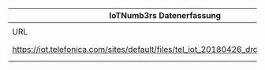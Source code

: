 |IoTNumb3rs Datenerfassung|||||||||||
| ---- | ---- | ---- | ---- | ---- | ---- | ---- | ---- | ---- | ---- | ---- |
||||||||||||
|URL|home_url|filename|device_class|device_count|market_class|market_volume|prognosis_year|publication_year|authorship_class|Dropbox folder|
|https://iot.telefonica.com/sites/default/files/tel_iot_20180426_drones_eng_v2.png|https://iot.telefonica.com/blog/infographic-iot-connected-drones|file5_tel_iot_20180426_drones_eng_v2.png||||||||MariaMarg/20181122-1500|
